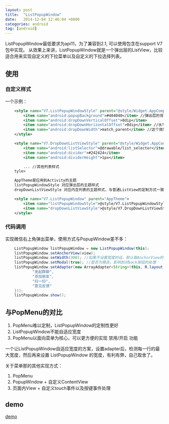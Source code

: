```yaml
---
layout: post
title:  "ListPopupWindow"
date:   2014-12-04 12:46:04 +0800
categories: android
tag: [android]
---
```

ListPopupWindow最低要求为api11，为了兼容到2.1, 可以使用包含在support V7包中实现。
从效果上来讲，ListPopupWindow就是一个弹出层的ListView，比较适合用来实现自定义的下拉菜单以及自定义的下拉选择列表。

## 使用

### 自定义样式

一个示例：

```xml
    <style name="V7.ListPopupWindowStyle" parent="@style/Widget.AppCompat.ListPopupWindow">
        <item name="android:popupBackground">#404040</item> //弹出层的背景
        <item name="android:dropDownVerticalOffset">0dip</item>
        <item name="android:dropDownHorizontalOffset">0dip</item> //水平以及垂直位移
        <item name="android:dropDownWidth">match_parent</item> //这个效果不大
    </style>

    <style name="V7.DropDownListViewStyle" parent="@style/Widget.AppCompat.ListView.DropDown">
        <item name="android:listSelector">@drawable/list_selector</item> //
        <item name="android:divider">#242424</item>
        <item name="android:dividerHeight">1px</item>

        ... //其他列表样式
    tyle>

    AppTheme是应用到Activity的主题
    listPopupWindowStyle 对应弹出层的主题样式
    dropDownListViewStyle 对应内含列表的主题样式，与普通ListView的定制方式一致

    <style name="V7.ListPopupWindow" parent="AppTheme">
        <item name="listPopupWindowStyle">@style/V7.ListPopupWindowStyle</item>
        <item name="dropDownListViewStyle">@style/V7.DropDownListViewStyle</item>
    </style>
```

### 代码调用

实现微信右上角弹出菜单，使用方式与PopupWindow差不多：

```java
    ListPopupWindow listPopupWindow = new ListPopupWindow(this);
    listPopupWindow.setAnchorView(view);
    listPopupWindow.setWidth(300); //如果不设置宽度的话，默认取AnchorView的宽度，一般不是我们想要的结果
    listPopupWindow.setModal(true); //是否为模态，影响到对back按钮的处理
    listPopupWindow.setAdapter(new ArrayAdapter<String>(this, R.layout.apt_v7_list_popup_window, R.id.apt_v7_tv, new String[]{
            "发起群聊",
            "添加朋友",
            "扫一扫",
            "意见反馈"
    }));
    listPopupWindow.show();
```

## 与PopMenu的对比

1. PopMenu难以定制，ListPopupWindow的定制性更好
2. ListPopupWindow不能自适应宽度
3. PopMenu以面向菜单为核心，可以更方便的实现 禁用/开启 功能

一个让ListPopupWindow自适应宽度的方案，设置adapter后，检测每一行的最大宽度，然后再来设置 ListPopupWindow 的宽度，有利有弊，自己取舍了。


关于菜单那的其他实现方式：

1. PopMenu
2. PopupWindow + 自定义ContentView
3. 页面内View + 自定义touch事件以及按键事件处理

## demo
[demo](http://git.oschina.net/xesam/AndroidLollipop)
